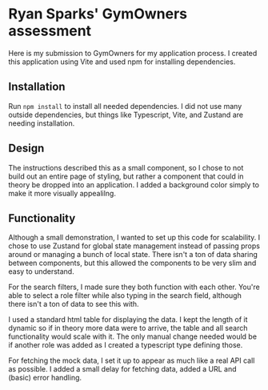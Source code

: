 # Ryan Sparks' GymOwners assessment

Here is my submission to GymOwners for my application process. I created this application using Vite and used npm for installing dependencies.

## Installation

Run `npm install` to install all needed dependencies. I did not use many outside dependencies, but things like Typescript, Vite, and Zustand are needing installation.

## Design

The instructions described this as a small component, so I chose to not build out an entire page of styling, but rather a component that could in theory be dropped into an application.
I added a background color simply to make it more visually appealilng.

## Functionality

Although a small demonstration, I wanted to set up this code for scalability. I chose to use Zustand for global state management instead of passing props around or managing a bunch of local state. There isn't a ton of data sharing between components, but this allowed the components to be very slim and easy to understand.

For the search filters, I made sure they both function with each other. You're able to select a role filter while also typing in the search field, although there isn't a ton of data to see this with. 

I used a standard html table for displaying the data. I kept the length of it dynamic so if in theory more data were to arrive, the table and all search functionality would scale with it. The only manual change needed would be if another role was added as I created a typescript type defining those.

For fetching the mock data, I set it up to appear as much like a real API call as possible. I added a small delay for fetching data, added a URL and (basic) error handling.